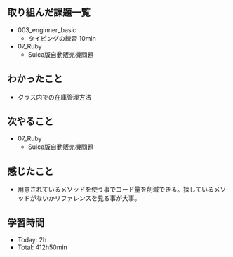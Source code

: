 ## 取り組んだ課題一覧
- 003_enginner_basic
  - タイピングの練習 10min
- 07_Ruby
  - Suica版自動販売機問題
## わかったこと
- クラス内での在庫管理方法
## 次やること
- 07_Ruby
  - Suica版自動販売機問題
## 感じたこと
- 用意されているメソッドを使う事でコード量を削減できる。探しているメソッドがないかリファレンスを見る事が大事。
## 学習時間
- Today: 2h
- Total: 412h50min